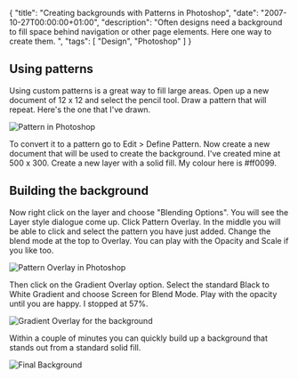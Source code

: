 {
  "title": "Creating backgrounds with Patterns in Photoshop",
  "date": "2007-10-27T00:00:00+01:00",
  "description": "Often designs need a background to fill space behind navigation or other page elements. Here one way to create them. ",
  "tags": [
    "Design",
    "Photoshop"
  ]
}

## Using patterns

Using custom patterns is a great way to fill large areas. Open up a new document of 12 x 12 and select the pencil tool. Draw a pattern that will repeat. Here's the one that I've drawn. 

![Pattern in Photoshop][1] 

To convert it to a pattern go to Edit > Define Pattern. Now create a new document that will be used to create the background. I've created mine at 500 x 300. Create a new layer with a solid fill. My colour here is #ff0099.

## Building the background

Now right click on the layer and choose "Blending Options". You will see the Layer style dialogue come up. Click Pattern Overlay. In the middle you will be able to click and select the pattern you have just added. Change the blend mode at the top to Overlay. You can play with the Opacity and Scale if you like too. 

![Pattern Overlay in Photoshop][2] 

Then click on the Gradient Overlay option. Select the standard Black to White Gradient and choose Screen for Blend Mode. Play with the opacity until you are happy. I stopped at 57%.

![Gradient Overlay for the background][3] 

Within a couple of minutes you can quickly build up a background that stands out from a standard solid fill.

![Final Background][4]

 [1]: https://shapeshed.com/images/articles/background_pattern.jpg 
 [2]: https://shapeshed.com/images/articles/background_layer_style.png 
 [3]: https://shapeshed.com/images/articles/background_layer_gradient.png 
 [4]: https://shapeshed.com/images/articles/background_example.png
